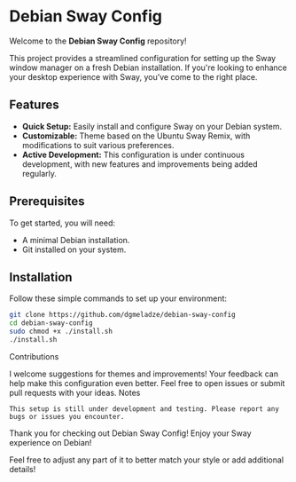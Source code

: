 # Debian Sway Config

Welcome to the **Debian Sway Config** repository!

This project provides a streamlined configuration for setting up the Sway window manager on a fresh Debian installation. If you're looking to enhance your desktop experience with Sway, you’ve come to the right place.

## Features

- **Quick Setup:** Easily install and configure Sway on your Debian system.
- **Customizable:** Theme based on the Ubuntu Sway Remix, with modifications to suit various preferences.
- **Active Development:** This configuration is under continuous development, with new features and improvements being added regularly.

## Prerequisites

To get started, you will need:
- A minimal Debian installation.
- Git installed on your system.

## Installation

Follow these simple commands to set up your environment:

```sh
git clone https://github.com/dgmeladze/debian-sway-config
cd debian-sway-config
sudo chmod +x ./install.sh
./install.sh
```


Contributions

I welcome suggestions for themes and improvements! Your feedback can help make this configuration even better. Feel free to open issues or submit pull requests with your ideas.
Notes

    This setup is still under development and testing. Please report any bugs or issues you encounter.

Thank you for checking out Debian Sway Config! Enjoy your Sway experience on Debian!



Feel free to adjust any part of it to better match your style or add additional details!
